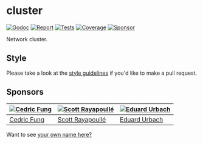 # cluster

[![Godoc][godoc-image]][godoc-url]
[![Report][report-image]][report-url]
[![Tests][tests-image]][tests-url]
[![Coverage][coverage-image]][coverage-url]
[![Sponsor][sponsor-image]][sponsor-url]

Network cluster.

## Style

Please take a look at the [style guidelines](https://github.com/akyoto/quality/blob/master/STYLE.md) if you'd like to make a pull request.

## Sponsors

| [![Cedric Fung](https://avatars3.githubusercontent.com/u/2269238?s=70&v=4)](https://github.com/cedricfung) | [![Scott Rayapoullé](https://avatars3.githubusercontent.com/u/11772084?s=70&v=4)](https://github.com/soulcramer) | [![Eduard Urbach](https://avatars3.githubusercontent.com/u/438936?s=70&v=4)](https://twitter.com/eduardurbach) |
| --- | --- | --- |
| [Cedric Fung](https://github.com/cedricfung) | [Scott Rayapoullé](https://github.com/soulcramer) | [Eduard Urbach](https://eduardurbach.com) |

Want to see [your own name here?](https://github.com/users/akyoto/sponsorship)

[godoc-image]: https://godoc.org/github.com/aerogo/cluster?status.svg
[godoc-url]: https://godoc.org/github.com/aerogo/cluster
[report-image]: https://goreportcard.com/badge/github.com/aerogo/cluster
[report-url]: https://goreportcard.com/report/github.com/aerogo/cluster
[tests-image]: https://cloud.drone.io/api/badges/aerogo/cluster/status.svg
[tests-url]: https://cloud.drone.io/aerogo/cluster
[coverage-image]: https://codecov.io/gh/aerogo/cluster/graph/badge.svg
[coverage-url]: https://codecov.io/gh/aerogo/cluster
[sponsor-image]: https://img.shields.io/badge/github-donate-green.svg
[sponsor-url]: https://github.com/users/akyoto/sponsorship
